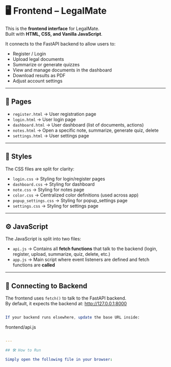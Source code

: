 # 🖥️ Frontend – LegalMate

This is the **frontend interface** for LegalMate.  
Built with **HTML, CSS, and Vanilla JavaScript**.  

It connects to the FastAPI backend to allow users to:
- Register / Login
- Upload legal documents
- Summarize or generate quizzes
- View and manage documents in the dashboard
- Download results as PDF
- Adjust account settings

---

## 📂 Pages

- `register.html` → User registration page  
- `login.html` → User login page  
- `dashboard.html` → User dashboard (list of documents, actions)  
- `notes.html` → Open a specific note, summarize, generate quiz, delete  
- `settings.html` → User settings page  

---

## 🎨 Styles

The CSS files are split for clarity:  
- `login.css` → Styling for login/register pages  
- `dashboard.css` → Styling for dashboard  
- `note.css` → Styling for notes page  
- `color.css` → Centralized color definitions (used across app)  
- `popup_settings.css` → Styling for popup_settings page 
- `settings.css` → Styling for settings page  

---

## ⚙️ JavaScript

The JavaScript is split into two files:  
- `api.js` → Contains all **fetch functions** that talk to the backend (login, register, upload, summarize, quiz, delete, etc.)  
- `app.js` → Main script where event listeners are defined and fetch functions are **called**  

---

## 🔗 Connecting to Backend

The frontend uses `fetch()` to talk to the FastAPI backend.  
By default, it expects the backend at:
http://127.0.0.1:8000

```mathematica

If your backend runs elsewhere, update the base URL inside:
```
frontend/api.js

```yaml

---

## 🛠️ How to Run

Simply open the following file in your browser:

```
